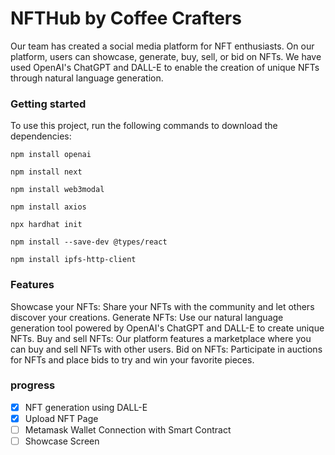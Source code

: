 # NFTHub by Coffee Crafters

Our team has created a social media platform for NFT enthusiasts. On our platform, users can showcase, generate, buy, sell, or bid on NFTs. We have used OpenAI's ChatGPT and DALL-E to enable the creation of unique NFTs through natural language generation.

### Getting started

To use this project, run the following commands to download the dependencies:

```shell
npm install openai
```

```shell
npm install next
```

```shell
npm install web3modal
```

```shell
npm install axios
```

```shell
npx hardhat init
```

```shell
npm install --save-dev @types/react
```

```shell
npm install ipfs-http-client
```

### Features

Showcase your NFTs: Share your NFTs with the community and let others discover your creations.
Generate NFTs: Use our natural language generation tool powered by OpenAI's ChatGPT and DALL-E to create unique NFTs.
Buy and sell NFTs: Our platform features a marketplace where you can buy and sell NFTs with other users.
Bid on NFTs: Participate in auctions for NFTs and place bids to try and win your favorite pieces.

### progress

- [x] NFT generation using DALL-E
- [x] Upload NFT Page
- [ ] Metamask Wallet Connection with Smart Contract
- [ ] Showcase Screen
